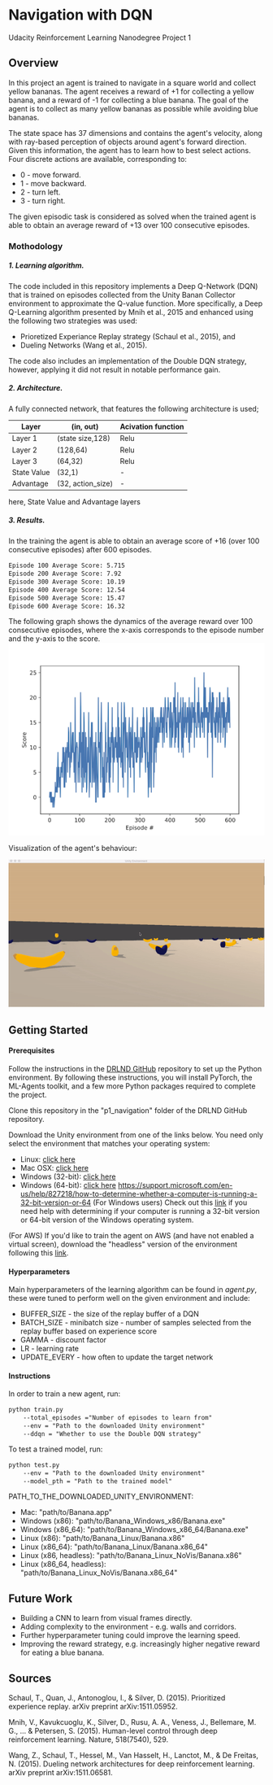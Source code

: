 # Navigation with DQN
Udacity Reinforcement Learning Nanodegree Project 1
## Overview

In this project an agent is trained to navigate in a square world and collect yellow bananas. 
The agent receives a reward of +1 for collecting a yellow banana, and a reward of -1 for collecting a blue banana. 
The goal of the agent is to collect as many yellow bananas as possible while avoiding blue bananas.

The state space has 37 dimensions and contains the agent's velocity, along with ray-based perception of objects around agent's forward direction. Given this information, the agent has to learn how to best select actions. Four discrete actions are available, corresponding to:

- 0 - move forward.
- 1 - move backward.
- 2 - turn left.
- 3 - turn right.

The given episodic task is considered as solved when the trained agent is able to obtain an average reward of +13 over 100 consecutive episodes.

### Mothodology

##### 1. Learning algorithm.
The code included in this repository implements a Deep Q-Network (DQN) that is trained on episodes collected from the Unity Banan Collector environment to approximate the Q-value function.
More specifically, a Deep Q-Learning algorithm presented by Mnih et al., 2015 and 
enhanced using the following two strategies was used:
 - Prioretized Experiance Replay strategy (Schaul et al., 2015), and
 - Dueling Networks (Wang et al., 2015).
 
The code also includes an implementation of the Double DQN strategy, however, applying it did not result in notable performance gain.   

##### 2. Architecture.

A fully connected network, that features the following architecture is used;

| Layer         | (in, out)     | Acivation function |
| ------------- | ------------- |-------------       |
| Layer 1       | (state size,128)  | Relu|
| Layer 2 | (128,64)  |Relu  |
| Layer 3  | (64,32) |Relu  |
| State Value  | (32,1)  | -  |
| Advantage  | (32, action_size)  | -  |

here, State Value and Advantage layers 

##### 3. Results.

In the training the agent is able to obtain an average score of +16 (over 100 consecutive episodes) after 600 episodes.
```
Episode 100 Average Score: 5.715
Episode 200	Average Score: 7.92
Episode 300	Average Score: 10.19
Episode 400	Average Score: 12.54
Episode 500	Average Score: 15.47
Episode 600	Average Score: 16.32
```

The following graph shows the dynamics of the average reward over 100 consecutive episodes, where the x-axis corresponds to the episode number and the y-axis to the score.
![](Rewards.png)

Visualization of the agent's behaviour:

![](result.gif)


## Getting Started

#### Prerequisites
Follow the instructions in the [DRLND GitHub](https://github.com/udacity/deep-reinforcement-learning#dependencies) repository to set up the Python environment. 
By following these instructions, you will install PyTorch, the ML-Agents toolkit, and a few more Python packages required to complete the project.

Clone this repository in the "p1_navigation" folder of the DRLND GitHub repository.

Download the Unity environment from one of the links below. You need only select the environment that matches your operating system:

- Linux: [click here](https://s3-us-west-1.amazonaws.com/udacity-drlnd/P1/Banana/Banana_Linux.zip)
- Mac OSX: [click here](https://s3-us-west-1.amazonaws.com/udacity-drlnd/P1/Banana/Banana.app.zip)
- Windows (32-bit): [click here](https://s3-us-west-1.amazonaws.com/udacity-drlnd/P1/Banana/Banana_Windows_x86.zip)
- Windows (64-bit): [click here](https://s3-us-west-1.amazonaws.com/udacity-drlnd/P1/Banana/Banana_Windows_x86_64.zip)
https://support.microsoft.com/en-us/help/827218/how-to-determine-whether-a-computer-is-running-a-32-bit-version-or-64
(For Windows users) Check out this [link](https://support.microsoft.com/en-us/help/827218/how-to-determine-whether-a-computer-is-running-a-32-bit-version-or-64) if you need help with determining if your computer is running a 32-bit version or 64-bit version of the Windows operating system.

(For AWS) If you'd like to train the agent on AWS (and have not enabled a virtual screen), download the "headless" version of the environment following this [link](https://s3-us-west-1.amazonaws.com/udacity-drlnd/P1/Banana/Banana_Linux_NoVis.zip).

#### Hyperparameters

Main hyperparameters of the learning algorithm can be found in *agent.py*, these were tuned to perform well on the given environment and include:

- BUFFER_SIZE - the size of the replay buffer of a DQN
- BATCH_SIZE - minibatch size - number of samples selected from the replay buffer based on experience score
- GAMMA - discount factor
- LR - learning rate
- UPDATE_EVERY - how often to update the target network


#### Instructions
In order to train a new agent, run:
```
python train.py 
    --total_episodes ="Number of episodes to learn from" 
    --env = "Path to the downloaded Unity environment"
    --ddqn = "Whether to use the Double DQN strategy"
```
To test a trained model, run:
```
python test.py 
    --env = "Path to the downloaded Unity environment"
    --model_pth = "Path to the trained model"
```

PATH_TO_THE_DOWNLOADED_UNITY_ENVIRONMENT: 
- Mac: "path/to/Banana.app"
- Windows (x86): "path/to/Banana_Windows_x86/Banana.exe"
- Windows (x86_64): "path/to/Banana_Windows_x86_64/Banana.exe"
- Linux (x86): "path/to/Banana_Linux/Banana.x86"
- Linux (x86_64): "path/to/Banana_Linux/Banana.x86_64"
- Linux (x86, headless): "path/to/Banana_Linux_NoVis/Banana.x86"
- Linux (x86_64, headless): "path/to/Banana_Linux_NoVis/Banana.x86_64"

## Future Work

- Building a CNN to learn from visual frames directly.
- Adding complexity to the environment - e.g. walls and corridors.
- Further hyperparameter tuning could improve the learning speed.
- Improving the reward strategy, e.g. increasingly higher negative reward for eating a blue banana.

## Sources

Schaul, T., Quan, J., Antonoglou, I., & Silver, D. (2015). Prioritized experience replay. arXiv preprint arXiv:1511.05952.

Mnih, V., Kavukcuoglu, K., Silver, D., Rusu, A. A., Veness, J., Bellemare, M. G., ... & Petersen, S. (2015). Human-level control through deep reinforcement learning. Nature, 518(7540), 529.

Wang, Z., Schaul, T., Hessel, M., Van Hasselt, H., Lanctot, M., & De Freitas, N. (2015). Dueling network architectures for deep reinforcement learning. arXiv preprint arXiv:1511.06581.
